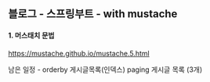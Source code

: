 ## 블로그 - 스프링부트 - with mustache

#### 1. 머스태치 문법
https://mustache.github.io/mustache.5.html

남은 일정 - 
orderby 게시글목록(인덱스)
paging 게시글 목록 (3개)

